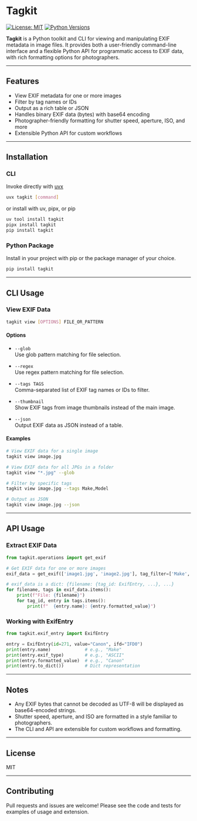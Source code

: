 # Tagkit

[![License: MIT](https://img.shields.io/badge/License-MIT-yellow.svg)](https://opensource.org/licenses/MIT)
[![Python Versions](https://img.shields.io/pypi/pyversions/tagkit.svg)](https://pypi.org/project/tagkit/)

**Tagkit** is a Python toolkit and CLI for viewing and manipulating EXIF metadata in image files. It provides both a user-friendly command-line interface and a flexible Python API for programmatic access to EXIF data, with rich formatting options for photographers.

---

## Features

- View EXIF metadata for one or more images
- Filter by tag names or IDs
- Output as a rich table or JSON
- Handles binary EXIF data (bytes) with base64 encoding
- Photographer-friendly formatting for shutter speed, aperture, ISO, and more
- Extensible Python API for custom workflows

---

## Installation

### CLI

Invoke directly with [uvx](https://docs.astral.sh/uv/#tools)

```bash
uvx tagkit [command] 
```

or install with uv, pipx, or pip

```bash
uv tool install tagkit
pipx install tagkit
pip install tagkit
```

### Python Package

Install in your project with pip or the package manager of your choice.

```bash
pip install tagkit
```

---

## CLI Usage

### View EXIF Data

```bash
tagkit view [OPTIONS] FILE_OR_PATTERN
```

#### Options

- `--glob`  
  Use glob pattern matching for file selection.

- `--regex`  
  Use regex pattern matching for file selection.

- `--tags TAGS`  
  Comma-separated list of EXIF tag names or IDs to filter.

- `--thumbnail`  
  Show EXIF tags from image thumbnails instead of the main image.

- `--json`  
  Output EXIF data as JSON instead of a table.

#### Examples

```bash
# View EXIF data for a single image
tagkit view image.jpg

# View EXIF data for all JPGs in a folder
tagkit view "*.jpg" --glob

# Filter by specific tags
tagkit view image.jpg --tags Make,Model

# Output as JSON
tagkit view image.jpg --json
```

---

## API Usage

### Extract EXIF Data

```python
from tagkit.operations import get_exif

# Get EXIF data for one or more images
exif_data = get_exif(['image1.jpg', 'image2.jpg'], tag_filter=['Make', 'Model'])

# exif_data is a dict: {filename: {tag_id: ExifEntry, ...}, ...}
for filename, tags in exif_data.items():
    print(f"File: {filename}")
    for tag_id, entry in tags.items():
        print(f"  {entry.name}: {entry.formatted_value}")
```

### Working with ExifEntry

```python
from tagkit.exif_entry import ExifEntry

entry = ExifEntry(id=271, value="Canon", ifd="IFD0")
print(entry.name)             # e.g., "Make"
print(entry.exif_type)        # e.g., "ASCII"
print(entry.formatted_value)  # e.g., "Canon"
print(entry.to_dict())        # Dict representation
```

---

## Notes

- Any EXIF bytes that cannot be decoded as UTF-8 will be displayed as base64-encoded strings.
- Shutter speed, aperture, and ISO are formatted in a style familiar to photographers.
- The CLI and API are extensible for custom workflows and formatting.

---

## License

MIT

---

## Contributing

Pull requests and issues are welcome! Please see the code and tests for examples of usage and extension.